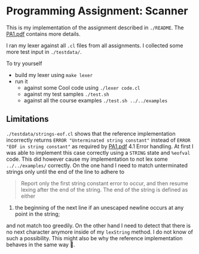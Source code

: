 # Programming Assignment: Scanner

This is my implementation of the assignment described in `./README`. The
[PA1.pdf](https://web.stanford.edu/class/cs143/handouts/PA1.pdf) contains more details.

I ran my lexer against all `.cl` files from all assignments. I collected some more test input in
`./testdata/`.

To try yourself

* build my lexer using `make lexer`
* run it
  * against some Cool code using `./lexer code.cl`
  * against my test samples `./test.sh`
  * against all the course examples `./test.sh ../../examples`

## Limitations

`./testdata/strings-eof.cl` shows that the reference implementation incorrectly returns `ERROR
"Unterminated string constant"` instead of `ERROR "EOF in string constant"` as required by
[PA1.pdf](https://web.stanford.edu/class/cs143/handouts/PA1.pdf) 4.1 Error handling. At first I was
able to implement this case correctly using a `STRING` state and `%eofval` code. This did however
cause my implementation to not lex some `../../examples/` correctly. On the one hand I need to match
unterminated strings only until the end of the line to adhere to

> Report only the first string constant error to occur, and then
resume lexing after the end of the string. The end of the string is defined as either
1. the beginning of the next line if an unescaped newline occurs at any point in the string;

and not match too greedily. On the other hand I need to detect that there is no next character
anymore inside of my `lexString` method. I do not know of such a possibility. This might also be why
the reference implementation behaves in the same way :shrug:.
